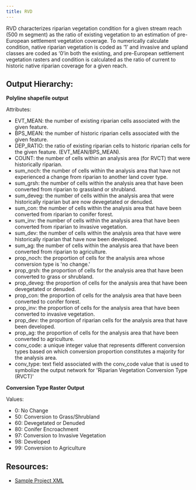 ```yaml
---
title: RVD
---
```


RVD characterizes riparian vegetation condition for a given stream reach (500 m segment) as the ratio of existing vegetation to an estimation of pre-European settlement vegetation coverage. To numerically calculate condition, native riparian vegetation is coded as ‘1’ and invasive and upland classes are coded as ‘0’in both the existing, and pre-European settlement vegetation rasters and condition is calculated as the ratio of current to historic native riparian coverage for a given reach.



## Output Hierarchy:

**Polyline shapefile output**

Attributes:

- EVT_MEAN: the number of existing riparian cells associated with the given feature.
- BPS_MEAN: the number of historic riparian cells associated with the given feature.
- DEP_RATIO: the ratio of existing riparian cells to historic riparian cells for the given feature. (EVT_MEAN/BPS_MEAN).
- COUNT: the number of cells within an analysis area (for RVCT) that were historically riparian.
- sum_noch: the number of cells within the analysis area that have not experienced a change from riparian to another land cover type.
- sum_grsh: the number of cells within the analysis area that have been converted from riparian to grassland or shrubland.
- sum_deveg: the number of cells within the analysis area that were historically riparian but are now devegetated or denuded.  
- sum_con: the number of cells within the analysis area that have been converted from riparian to conifer forest.
- sum_inv: the number of cells within the analysis area that have been converted from riparian to invasive vegetation.
- sum_dev: the number of cells within the analysis area that have were historically riparian that have now been developed.
- sum_ag: the number of cells within the analysis area that have been converted from riparian to agriculture.
- prop_noch: the proportion of cells for the analysis area whose conversion type is 'no change.'
- prop_grsh: the proportion of cells for the analysis area that have been converted to grass or shrubland.
- prop_deveg: the proportion of cells for the analysis area that have been devegetated or denuded.    
- prop_con: the proportion of cells for the analysis area that have been converted to conifer forest.
- prop_inv: the proportion of cells for the analysis area that have been converted to invasive vegetation.
- prop_dev: the proportion of riparian cells for the analysis area that have been developed.
- prop_ag: the proportion of cells for the analysis area that have been converted to agriculture.
- conv_code: a unique integer value that represents different conversion types based on which conversion proportion constitutes a majority for the analysis area.
- conv_type: text field associated with the conv_code value that is used to symbolize the output network for 'Riparian Vegetation Conversion Type (RVCT)'

**Conversion Type Raster Output**

Values:

- 0: No Change
- 50: Conversion to Grass/Shrubland
- 60: Devegetated or Denuded
- 80: Conifer Encroachment
- 97: Conversion to Invasive Vegetation
- 98: Developed
- 99: Conversion to Agriculture

## Resources:

* [Sample Project XML](https://github.com/Riverscapes/Program/blob/master/Project/RVD.xml)